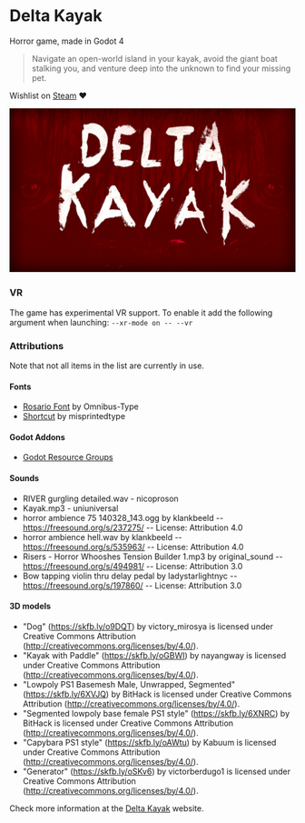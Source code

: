 # Delta Kayak
Horror game, made in Godot 4

> Navigate an open-world island in your kayak, avoid the giant boat stalking you, and venture deep into the unknown to find your missing pet.

Wishlist on [Steam](https://store.steampowered.com/app/2632680/Delta_Kayak/) ❤️

![Delta Kayak Logo](textures/menu_background.jpg)

### VR
The game has experimental VR support.
To enable it add the following argument when launching: `--xr-mode on -- --vr`

### Attributions
Note that not all items in the list are currently in use.

#### Fonts

- [Rosario Font](https://github.com/Omnibus-Type/Rosario) by Omnibus-Type
- [Shortcut](http://www.misprintedtype.com/) by misprintedtype

#### Godot Addons

 - [Godot Resource Groups](https://github.com/derkork/godot-resource-groups)

#### Sounds

- RIVER gurgling detailed.wav - nicoproson
- Kayak.mp3 - uniuniversal
- horror ambience 75 140328_143.ogg by klankbeeld -- https://freesound.org/s/237275/ -- License: Attribution 4.0
- horror ambience hell.wav by klankbeeld -- https://freesound.org/s/535963/ -- License: Attribution 4.0
- Risers - Horror Whooshes Tension Builder 1.mp3 by original_sound -- https://freesound.org/s/494981/ -- License: Attribution 3.0
- Bow tapping violin thru delay pedal  by ladystarlightnyc -- https://freesound.org/s/197860/ -- License: Attribution 3.0

#### 3D models

- "Dog" (https://skfb.ly/o9DQT) by victory_mirosya is licensed under Creative Commons Attribution (http://creativecommons.org/licenses/by/4.0/).
- "Kayak with Paddle" (https://skfb.ly/oGBWI) by nayangway is licensed under Creative Commons Attribution (http://creativecommons.org/licenses/by/4.0/).
- "Lowpoly PS1 Basemesh Male, Unwrapped, Segmented" (https://skfb.ly/6XVJQ) by BitHack is licensed under Creative Commons Attribution (http://creativecommons.org/licenses/by/4.0/).
- "Segmented lowpoly base female PS1 style" (https://skfb.ly/6XNRC) by BitHack is licensed under Creative Commons Attribution (http://creativecommons.org/licenses/by/4.0/).
- "Capybara PS1 style" (https://skfb.ly/oAWtu) by Kabuum is licensed under Creative Commons Attribution (http://creativecommons.org/licenses/by/4.0/).
- "Generator" (https://skfb.ly/oSKv6) by victorberdugo1 is licensed under Creative Commons Attribution (http://creativecommons.org/licenses/by/4.0/).

Check more information at the [Delta Kayak](https://delta-kayak.com) website.
